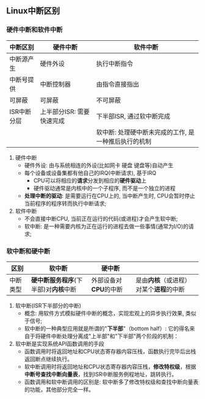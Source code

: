 ## Linux中断区别

### 硬件中断和软件中断

| 中断区别    | 硬件中断                  | 软件中断                                             |
| ----------- | ------------------------- | ---------------------------------------------------- |
| 中断源产生  | 硬件外设                  | 执行中断指令                                         |
| 中断号提供  | 中断控制器                | 由指令直接指出                                       |
| 可屏蔽      | 可屏蔽                    | 不可屏蔽                                             |
| ISR中断分层 | 上半部分ISR: 需要快速完成 | 下半部ISR, 通过软中断完成                            |
|             |                           | 软中断: 处理硬中断未完成的工作, 是一种推后执行的机制 |

1. 硬件中断
   + 硬件外设: 由与系统相连的外设(比如网卡 硬盘 键盘等)自动产生
   + 每个设备或设备集都有他自己的IRQ(中断请求), 基于IRQ
     + CPU可以将相应的**请求**分发到相应的**硬件驱动**上
     + 硬件驱动通常是内核中的一个子程序, 而不是一个独立的进程
   + **处理中断的驱动**: 是需要运行在CPU上的, 当中断产生时, CPU会暂时停止当前程序的程序转而执行中断请求;
2. 软件中断
   + 不会直接中断CPU, 当前正在运行的代码(或进程)才会产生软中断;
   + 软中断: 是一种需要内核为正在运行的进程去做一些事情(通常为I/O)的请求;

### 软中断和硬中断

| 区别     | 软中断                                   | 硬中断                  |                                            |
| -------- | ---------------------------------------- | ----------------------- | ------------------------------------------ |
| 中断类型 | **硬中断服务程序**(下半部)对**内核**中断 | 外部设备对**CPU**的中断 | 是由**内核**（或进程）对某个**进程**的中断 |

1. 软中断(ISR下半部分的中断)
   + 概念: 用软件方式模拟硬件中断的概念，实现宏观上的异步执行效果, 类似于信号;
   + 软中断的一种典型应用就是所谓的"**下半部**"（bottom half）: 它的得名来自于将硬件中断处理分离成"上半部"和"下半部"两个阶段的机制：
2. 软中断是实现系统API函数调用的手段
   + 函数调用时将返回地址和CPU状态寄存器内容压栈，函数执行完毕后出栈返回断点继续执行。
   + 软中断调用时将返回地址和CPU状态寄存器内容压栈，**修改特权级**，根据**中断号查找中断向量表**，找到ISR中断服务例程地址，跳转执行。
   + 函数调用和软中断调用的区别是: 软中断多了修改特权级和查找中断向量表的功能，其他部分完全一样。
